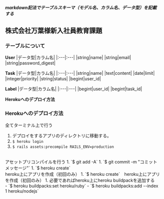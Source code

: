 ##### markdown記法でテーブルスキーマ（モデル名、カラム名、データ型）を記載する
## 株式会社万葉様新入社員教育課題
### テーブルについて
**User**
|データ型|カラム名|
|:---|:---|
|string|name|
|string|email|
|string|password_digest|


**Task**
|データ型|カラム名|
|:---|:---|
|string|name|
|text|content|
|date|limit|
|integer|priority|
|string|status|
|begint|user_id|

**Label**
|データ型|カラム名|
|:---|:---|
|begint|user_id|
|begint|task_id|

**Herokuへのデプロイ方法**
<br>
### Herokuへのデプロイ方法
全てターミナル上で行う
1. デプロイをするアプリのディレクトリに移動する。
1. `$ heroku login`
1. `$ rails assets:precompile RAILS_ENV=production`
<br>
アセットプリコンパイルを行う
1. `$ git add -A`
1. `$ git commit -m "コミットメッセージ"`
1. `$ heroku create`
<br>
heroku上にアプリを作成（初回のみ）
1. `$ heroku create`　heroku上にアプリを作成（初回のみ）
1. 必要であればheroku上にheroku buildpackを追加する<br>
  - `$ heroku buildpacks:set heroku/ruby`
  - `$ heroku buildpacks:add --index 1 heroku/nodejs`